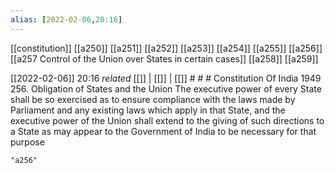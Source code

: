 ```yaml
---
alias: [2022-02-06,20:16]
---
```

[[constitution]] [[a250]] [[a251]] [[a252]] [[a253]] [[a254]] [[a255]] [[a256]] [[a257 Control of the Union over States in certain cases]] [[a258]] [[a259]]

[[2022-02-06]] 20:16 _related_ [[]] | [[]] | [[]] # # #
Constitution Of India 1949
256. Obligation of States and the Union The executive power of every State shall be so exercised as to ensure compliance with the laws made by Parliament and any existing laws which apply in that State, and the executive power of the Union shall extend to the giving of such directions to a State as may appear to the Government of India to be necessary for that purpose
```query
"a256"
```